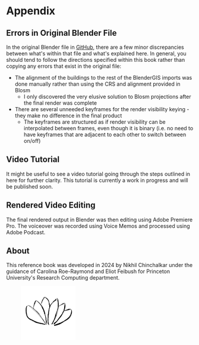 # Appendix

## Errors in Original Blender File

In the original Blender file in [GitHub](nyc\_trees.blend.zip), there are a few minor discrepancies between what's within that file and what's explained here. In general, you should tend to follow the directions specified within this book rather than copying any errors that exist in the original file:

* The alignment of the buildings to the rest of the BlenderGIS imports was done manually rather than using the CRS and alignment provided in Blosm
  * I only discovered the very elusive solution to Blosm projections after the final render was complete
* There are several unneeded keyframes for the render visibility keying - they make no difference in the final product
  * The keyframes are structured as if render visibility can be interpolated between frames, even though it is binary (i.e. no need to have keyframes that are adjacent to each other to switch between on/off)

## Video Tutorial

It might be useful to see a video tutorial going through the steps outlined in here for further clarity. This tutorial is currently a work in progress and will be published soon.

## Rendered Video Editing

The final rendered output in Blender was then editing using Adobe Premiere Pro. The voiceover was recorded using Voice Memos and processed using Adobe Podcast.

## About

This reference book was developed in 2024 by Nikhil Chinchalkar under the guidance of Carolina Roe-Raymond and Eliot Feibush for Princeton University's Research Computing department.

<figure><img src=".gitbook/assets/lotus.png" alt="" width="146"><figcaption></figcaption></figure>
